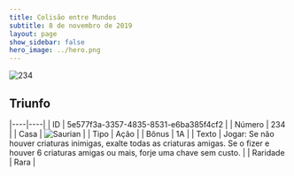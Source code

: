 ```yaml
---
title: Colisão entre Mundos
subtitle: 8 de novembro de 2019
layout: page
show_sidebar: false
hero_image: ../hero.png
---
```


![234](https://cdn.keyforgegame.com/media/card_front/pt/452_234_J9RQ72GXQ57G_pt.png)

## Triunfo

|----|----|
| ID | 5e577f3a-3357-4835-8531-e6ba385f4cf2 |
| Número | 234 |
| Casa | ![Saurian](https://archonarcana.com/images/thumb/9/9e/Saurian_P.png/22px-Saurian_P.png "Sauro") |
| Tipo | Ação |
| Bônus | 1A |
| Texto | Jogar: Se não houver criaturas inimigas, exalte todas as criaturas amigas.  Se o fizer e houver 6 criaturas amigas ou mais, forje uma chave sem custo. |
| Raridade | Rara |
